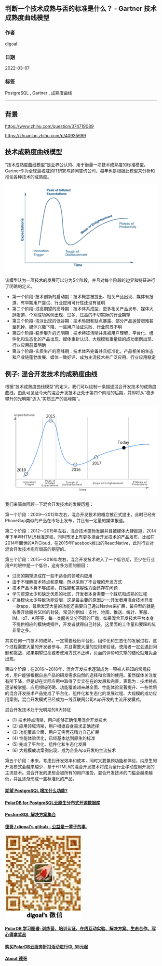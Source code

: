 ## 判断一个技术成熟与否的标准是什么？ - Gartner 技术成熟度曲线模型   
                           
### 作者                                
digoal                                                    
                                                    
### 日期                                                    
2022-03-07                                                   
                                                    
### 标签                                                 
PostgreSQL , Gartner , 成熟度曲线                      
                                                  
----                                                  
                                                  
## 背景    
https://www.zhihu.com/question/374719089  
  
https://zhuanlan.zhihu.com/p/40935699  
  
## 技术成熟度曲线模型  
“技术成熟度曲线模型”是业界公认的、用于衡量一项技术成熟度的标准模型。Gartner作为全球最权威的IT研究与顾问咨询公司，每年也是根据此模型来分析和推论各种技术的成熟度。  
  
![pic](20220307_01_pic_001.png)  
  
该模型认为一项技术的发展可以分为5个阶段，并且对每个阶段的边界和特征进行了明确的定义。  
  
- 第一个阶段-技术创新的启动期：技术概念被提出、相关产品出现、媒体有报道、有早期用户尝试、行业应用可行性还没有证明  
- 第二个阶段-过高期望的高峰期：技术体系成型、更多相关产品发布、媒体大肆报道、个别成功案例出现、过多、过高的不切实际的行业期望  
- 第三个阶段-泡沫出现的低谷期：技术局限和缺点暴露、部分产品运营艰难甚至死掉、媒体兴趣下降、一些用户验证失败、行业前景不明  
- 第四个阶段-稳步攀升的光明期：技术特征清晰并且被用户理解、平台化、组件化和生态化的产品出现、媒体重新认识、大规模和重量级的成功案例出现、行业应用前景明确  
- 第五个阶段-实质生产的高峰期：技术体系完备并且标准化，产品相关的生态和产业链蓬勃发展、媒体一致好评、成为主流技术并广泛应用、行业应用稳定  
  
## 例子: 混合开发技术的成熟度曲线  
根据“技术成熟度曲线模型”的定义，我们可以绘制一条描述混合开发技术的成熟度曲线，由此可见证今天的混合开发技术正处于第四个阶段的后期，并即将从“稳步攀升的光明期”迈入“实质生产的高峰期”。  
  
![pic](20220307_01_pic_002.png)  
  
我们来简单回顾一下混合开发技术的发展历程：  
  
第一个阶段：2009～2012年左右，混合开发技术的概念被正式提出，此时已经有PhoneGap类似的产品在市场上发布，并且有一定量的媒体报道。  
  
第二个阶段：2012～2015年左右，混合技术蓬勃发展并且被媒体大肆报道，2014年下半年HTML5标准定稿，同时市场上有更多混合开发技术的产品发布，比如在2014年面世的APICloud，在2015年Facebook推出的ReactNative，此时行业对混合开发技术抱有很高的期望的。  
  
第三个阶段：2015～2016年左右，混合开发技术进入了一个低谷期，至少在行业用户的眼中是一个低谷，这有多方面的原因：  
  
- 过高的期望造成在一些不适合的领域内应用  
- 由于不理解技术特点和原理，所以采用了不合理的开发方式  
- 技术产品本身不够成熟，在性能和兼容性方面还存在问题  
- 学习资源太少和缺乏优质的社区，开发者本身需要一个踩坑和成熟的过程  
- 扩展模块太少导致功能受限，这是最主要的原因之一;开发者用混合技术开发一款app，最后发现大量的功能还需要自己通过Native来扩展，最典型的就是各类开放服务SDK的封装，常见的例如：支付、地图、推送、统计、客服、IM、IoT、AI等等，每一类服务又分不同的厂商，如果混合开发技术平台本身不提供相应的模块或插件，开发者就得自己封装，这里面的工作量和要踩的坑非常之多。  
  
其实任何一门技术的成熟，一定需要经历平台化、组件化和生态化的发展过程，这个过程需要大量的开发者参与，并且需要大量的应用来验证，使用者一定会遇到问题和挑战，如果期望过高或者使用方式不正确，负面的评价和失望的结论就难免会出现。  
  
第四个阶段：在2016～2018年，混合开发技术逐渐成为一项被人熟知的常规技术，用户能够根据自身产品的研发需求自然的选择和合理的使用。虽然媒体关注度有所下降，但是却在实际应用中取得了实实在在的发展和完善，表现为：技术特点逐渐被掌握、应用领域明确、功能覆盖越来越全面、性能体验显著提升、一些优质的混合开发技术产品完成了平台化、组件化和生态化的发展过程、大规模的成功应用案例，混合开发模式已经成为一线互联网公司App开发的主流开发模式。  
  
混合开发技术处于光明期的6大特征  
- (1) 技术特点清晰，用户能够正确使用混合开发技术  
- (2) 应用领域清晰，用户根据自身需求正确选择  
- (3) 功能覆盖全面，用户无需再花精力自己扩展  
- (4) 性能体验优化，已经基本达到原生的标准  
- (5) 完成了平台化、组件化和生态化发展  
- (6) 大规模成功案例出现，成为企业App开发的主流技术  
  
第五个阶段：未来，考虑到开发效率和成本，同时又要兼顾功能和体验，纯原生的开发模式会越来越少，基于HTML5的混合开发技术将成为全行业移动应用开发的主流技术。混合开发的思想会被所有的用户接受，混合开发技术的门槛会越来越低，并且逐渐形成一些标准化的产品。  
  
  
#### [期望 PostgreSQL 增加什么功能?](https://github.com/digoal/blog/issues/76 "269ac3d1c492e938c0191101c7238216")
  
  
#### [PolarDB for PostgreSQL云原生分布式开源数据库](https://github.com/ApsaraDB/PolarDB-for-PostgreSQL "57258f76c37864c6e6d23383d05714ea")
  
  
#### [PostgreSQL 解决方案集合](https://yq.aliyun.com/topic/118 "40cff096e9ed7122c512b35d8561d9c8")
  
  
#### [德哥 / digoal's github - 公益是一辈子的事.](https://github.com/digoal/blog/blob/master/README.md "22709685feb7cab07d30f30387f0a9ae")
  
  
![digoal's wechat](../pic/digoal_weixin.jpg "f7ad92eeba24523fd47a6e1a0e691b59")
  
  
#### [PolarDB 学习图谱: 训练营、培训认证、在线互动实验、解决方案、生态合作、写心得拿奖品](https://www.aliyun.com/database/openpolardb/activity "8642f60e04ed0c814bf9cb9677976bd4")
  
  
#### [购买PolarDB云服务折扣活动进行中, 55元起](https://www.aliyun.com/activity/new/polardb-yunparter?userCode=bsb3t4al "e0495c413bedacabb75ff1e880be465a")
  
  
#### [About 德哥](https://github.com/digoal/blog/blob/master/me/readme.md "a37735981e7704886ffd590565582dd0")
  
